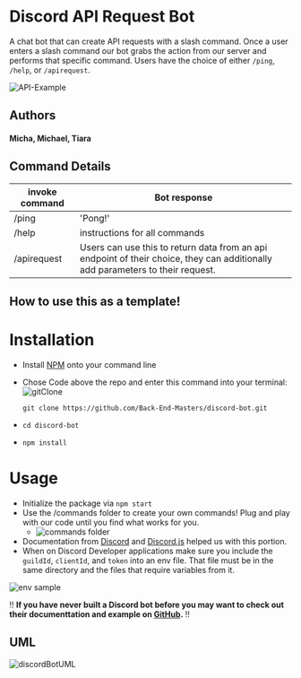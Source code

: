 # Discord API Request Bot 

A chat bot that can create API requests with a slash command. Once a user enters a slash command our bot grabs the action from our server and performs that specific command. Users have the choice of either `/ping`, `/help`, or `/apirequest`.

![API-Example](https://user-images.githubusercontent.com/90294860/164566236-28394bf8-0e14-4ef9-8273-64c7887bd27c.png)

## Authors

#### Micha, Michael, Tiara

## Command Details

| invoke command | Bot response                                                                                                                  |
|----------------|--------------------------------------------------------------------------------------------------------------------------------|
| /ping          | 'Pong!'                                                                                                                        |
| /help          | instructions for all commands                                                                                                  |
| /apirequest   | Users can use this to return data from an api endpoint of their choice, they can additionally add parameters to their request. |

## How to use this as a template!

# Installation

- Install [NPM](https://www.npmjs.com/) onto your command line
- Chose Code above the repo and enter this command into your terminal:
 ![gitClone](https://user-images.githubusercontent.com/90294860/164510188-de75ecd1-2f26-4058-a164-351b296079b3.png)

    `git clone https://github.com/Back-End-Masters/discord-bot.git`
- `cd discord-bot`
- `npm install`

# Usage 

- Initialize the package via `npm start`
- Use the /commands folder to create your own commands! Plug and play with our code until you find what works for you.
  - ![commands folder](https://user-images.githubusercontent.com/90294860/164510223-aabf8f49-ab72-4ef7-899c-a2c764c56712.png)
- Documentation from [Discord](https://discord.com/developers/docs/intro) and [Discord.js](https://discordjs.guide/additional-info/changes-in-v13.html#before-you-start) helped us with this portion.
- When on Discord Developer applications make sure you include the `guildId`, `clientId`, and `token` into an env file. That file must be in the same directory and the files that require variables from it.

![env sample](https://user-images.githubusercontent.com/90294860/164510718-2ebeff5e-e71a-4116-aada-06ff4480cc48.png)

‼️ **If you have never built a Discord bot before you may want to check out their documenttation and example on [GitHub](https://github.com/discord/discord-example-app).** ‼️


## UML
![discordBotUML](https://user-images.githubusercontent.com/90294860/164507381-9e81fc4e-9e9b-4146-ad2f-f0083d03cd19.png)
